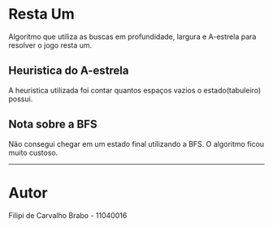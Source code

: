# Resta Um

Algoritmo que utiliza as buscas em profundidade, largura e A-estrela para resolver o jogo resta um.

## Heuristica do A-estrela
A heuristica utilizada foi contar quantos espaços vazios o estado(tabuleiro) possui.

## Nota sobre a BFS
Não consegui chegar em um estado final utilizando a BFS. O algoritmo ficou muito custoso.

---

# Autor
Filipi de Carvalho Brabo - 11040016
